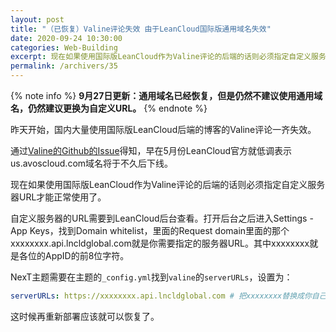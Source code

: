 ```yaml
---
layout: post
title: "（已恢复）Valine评论失效 由于LeanCloud国际版通用域名失效"
date: 2020-09-24 10:30:00
categories: Web-Building
excerpt: 现在如果使用国际版LeanCloud作为Valine评论的后端的话则必须指定自定义服务器URL才能正常使用了。自定义服务器的URL需要到LeanCloud后台查看。打开后台之后进入Settings - App Keys，找到Domain whitelist，里面的Request domain里面的那个xxxxxxxx.api.lncldglobal.com就是你需要指定的服务器URL。其中xxxxxxxx就是各位的AppID的前8位字符。
permalink: /archivers/35
---
```


{% note info %}
**9月27日更新：通用域名已经恢复，但是仍然不建议使用通用域名，仍然建议更换为自定义URL。**
{% endnote %}

昨天开始，国内大量使用国际版LeanCloud后端的博客的Valine评论一齐失效。

通过[Valine的Github的Issue](https://github.com/xCss/Valine/issues/340)得知，早在5月份LeanCloud官方就低调表示us.avoscloud.com域名将于不久后下线。

现在如果使用国际版LeanCloud作为Valine评论的后端的话则必须指定自定义服务器URL才能正常使用了。

自定义服务器的URL需要到LeanCloud后台查看。打开后台之后进入Settings - App Keys，找到Domain whitelist，里面的Request domain里面的那个xxxxxxxx.api.lncldglobal.com就是你需要指定的服务器URL。其中xxxxxxxx就是各位的AppID的前8位字符。

NexT主题需要在主题的```_config.yml```找到```valine```的```serverURLs```，设置为：

```yaml
serverURLs: https://xxxxxxxx.api.lncldglobal.com # 把xxxxxxxx替换成你自己AppID的前8位字符
```

这时候再重新部署应该就可以恢复了。